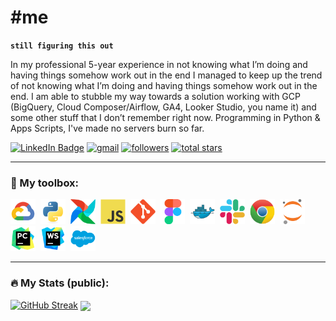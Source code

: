 # #me

**`still figuring this out`**

In my professional 5-year experience in not knowing what I’m doing and having things somehow work out in the end I managed to keep up the trend of not knowing what I’m doing and having things somehow work out in the end. I am able to stubble my way towards a solution working with GCP (BigQuery, Cloud Composer/Airflow, GA4, Looker Studio, you name it) and some other stuff that I don’t remember right now. Programming in Python & Apps Scripts, I've made no servers burn so far.

<div id="badges">
  <a href="https://www.linkedin.com/in/marta-podymniak/"><img src="https://img.shields.io/badge/LinkedIn-blue?style=for-the-badge&logo=linkedin&logoColor=white" alt="LinkedIn Badge"/></a>
  <a href="mailto:podymniak.marta@gmail.com"><img alt="gmail" title="my gmail" src="https://custom-icon-badges.demolab.com/badge/-podymniak.marta@gmail.com-red?style=for-the-badge&logo=mention&logoColor=white"/></a>
  <a href="https://github.com/podymniak?tab=followers"><img alt="followers" title="Follow me on Github" src="https://custom-icon-badges.demolab.com/github/followers/podymniak?color=236ad3&labelColor=1155ba&style=for-the-badge&logo=person-add&label=Follow&logoColor=white"/></a>
  <a href="https://github.com/podymniak?tab=repositories&sort=stargazers"><img alt="total stars" title="Total stars on GitHub" src="https://custom-icon-badges.demolab.com/github/stars/podymniak?color=55960c&style=for-the-badge&labelColor=488207&logo=star"/></a>
</div>

****
### 🧰 My toolbox:
<div>
  <img src="https://github.com/devicons/devicon/blob/master/icons/googlecloud/googlecloud-original.svg" title="GCP" alt="Google Cloud Platform" width="40" height="40"/>&nbsp;
  <img src="https://github.com/devicons/devicon/blob/master/icons/python/python-original.svg" title="Python" alt="Python" width="40px" height="40" />&nbsp;
  <img src="https://github.com/devicons/devicon/blob/master/icons/apacheairflow/apacheairflow-original.svg" title="Airflow" alt="Airflow" width="40px" height="40" />&nbsp;
  <img src="https://github.com/devicons/devicon/blob/master/icons/javascript/javascript-original.svg" title="JavaScript" alt="JavaScript" width="40" height="40"/>&nbsp;
  <img src="https://github.com/devicons/devicon/blob/master/icons/git/git-plain.svg" title="Git" **alt="Git" width="40" height="40"/>&nbsp;
  <img src="https://github.com/devicons/devicon/blob/master/icons/figma/figma-original.svg" title="Figma" **alt="Figma" width="40" height="40"/>&nbsp;
  <img src="https://github.com/devicons/devicon/blob/master/icons/docker/docker-original.svg" title="Docker" **alt="Docker" width="40" height="40"/>&nbsp;
  <img src="https://github.com/devicons/devicon/blob/master/icons/slack/slack-original.svg" title="Slack" **alt="Slack" width="40" height="40"/>&nbsp;
  <img src="https://github.com/devicons/devicon/blob/master/icons/chrome/chrome-original.svg" title="Chrome" **alt="Chrome" width="40" height="40"/>&nbsp;
  <img src="https://github.com/devicons/devicon/blob/master/icons/jupyter/jupyter-original.svg" title="Jupiter" **alt="Jupiter" width="40" height="40"/>&nbsp;
  <img src="https://github.com/devicons/devicon/blob/master/icons/pycharm/pycharm-original.svg" title="PyCharm" **alt="PyCharm" width="40" height="40"/>&nbsp;
  <img src="https://github.com/devicons/devicon/blob/master/icons/webstorm/webstorm-original.svg" title="WebStorm" **alt="WebStorm" width="40" height="40"/>&nbsp;
  <img src="https://github.com/devicons/devicon/blob/master/icons/salesforce/salesforce-original.svg" title="Salesforce" **alt="Salesforce" width="40" height="40"/>
</div>

---
### :fire: My Stats (public):
[![GitHub Streak](https://github-readme-streak-stats.herokuapp.com?user=podymniak&theme=vision-friendly-dark&mode=weekly&card_width=895)](https://github.com/podymniak)
<a href="https://github.com/podymniak"><img height=200 align="center" src="https://github-readme-stats.vercel.app/api/top-langs/?username=podymniak&layout=compact&theme=vision-friendly-dark&langs_count=8&card_width=895" /></a>

[//]: # (<a href="https://github.com/podymniak" style="text-decoration:none !important; margin-right: 20 !important;"><img height=200 align="center" src="https://github-readme-stats.vercel.app/api?username=podymniak&show_icons=true&theme=vision-friendly-dark&card_width=250" /></a>)


<!--
**podymniak/podymniak** is a ✨ _special_ ✨ repository because its `README.md` (this file) appears on your GitHub profile.

Here are some ideas to get you started:

- 🔭 I’m currently working on ...
- 🌱 I’m currently learning ...
- 👯 I’m looking to collaborate on ...
- 🤔 I’m looking for help with ...
- 💬 Ask me about ...
- 📫 How to reach me: ...
- 😄 Pronouns: ...
- ⚡ Fun fact: ...
-->
